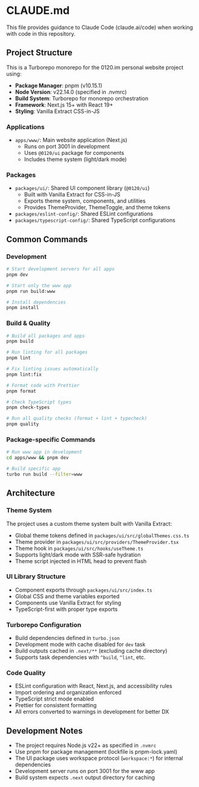# CLAUDE.md

This file provides guidance to Claude Code (claude.ai/code) when working with code in this repository.

## Project Structure

This is a Turborepo monorepo for the 0120.im personal website project using:
- **Package Manager**: pnpm (v10.15.1)
- **Node Version**: v22.14.0 (specified in .nvmrc)
- **Build System**: Turborepo for monorepo orchestration
- **Framework**: Next.js 15+ with React 19+
- **Styling**: Vanilla Extract CSS-in-JS

### Applications
- `apps/www/`: Main website application (Next.js)
  - Runs on port 3001 in development
  - Uses `@0120/ui` package for components
  - Includes theme system (light/dark mode)

### Packages
- `packages/ui/`: Shared UI component library (`@0120/ui`)
  - Built with Vanilla Extract for CSS-in-JS
  - Exports theme system, components, and utilities
  - Provides ThemeProvider, ThemeToggle, and theme tokens
- `packages/eslint-config/`: Shared ESLint configurations
- `packages/typescript-config/`: Shared TypeScript configurations

## Common Commands

### Development
```bash
# Start development servers for all apps
pnpm dev

# Start only the www app
pnpm run build:www

# Install dependencies
pnpm install
```

### Build & Quality
```bash
# Build all packages and apps
pnpm build

# Run linting for all packages
pnpm lint

# Fix linting issues automatically
pnpm lint:fix

# Format code with Prettier
pnpm format

# Check TypeScript types
pnpm check-types

# Run all quality checks (format + lint + typecheck)
pnpm quality
```

### Package-specific Commands
```bash
# Run www app in development
cd apps/www && pnpm dev

# Build specific app
turbo run build --filter=www
```

## Architecture

### Theme System
The project uses a custom theme system built with Vanilla Extract:
- Global theme tokens defined in `packages/ui/src/globalThemes.css.ts`
- Theme provider in `packages/ui/src/providers/ThemeProvider.tsx`
- Theme hook in `packages/ui/src/hooks/useTheme.ts`
- Supports light/dark mode with SSR-safe hydration
- Theme script injected in HTML head to prevent flash

### UI Library Structure
- Component exports through `packages/ui/src/index.ts`
- Global CSS and theme variables exported
- Components use Vanilla Extract for styling
- TypeScript-first with proper type exports

### Turborepo Configuration
- Build dependencies defined in `turbo.json`
- Development mode with cache disabled for `dev` task
- Build outputs cached in `.next/**` (excluding cache directory)
- Supports task dependencies with `^build`, `^lint`, etc.

### Code Quality
- ESLint configuration with React, Next.js, and accessibility rules
- Import ordering and organization enforced
- TypeScript strict mode enabled
- Prettier for consistent formatting
- All errors converted to warnings in development for better DX

## Development Notes

- The project requires Node.js v22+ as specified in `.nvmrc`
- Use pnpm for package management (lockfile is pnpm-lock.yaml)
- The UI package uses workspace protocol (`workspace:*`) for internal dependencies
- Development server runs on port 3001 for the www app
- Build system expects `.next` output directory for caching